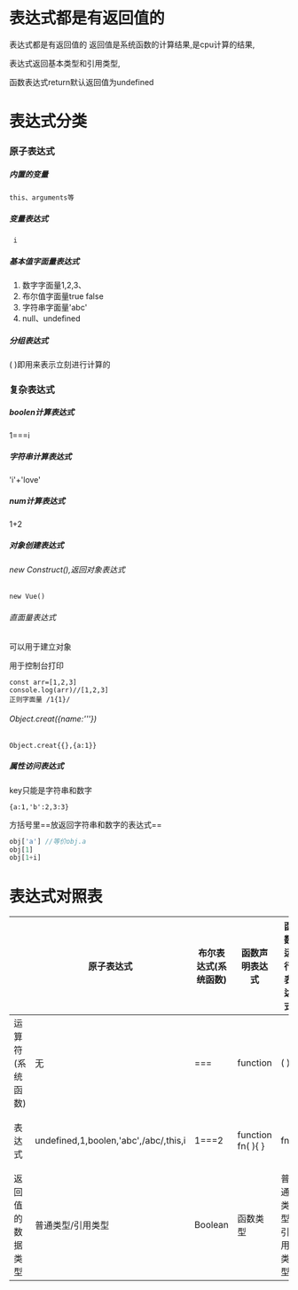 
# 表达式都是有返回值的

表达式都是有返回值的 返回值是系统函数的计算结果,是cpu计算的结果,

表达式返回基本类型和引用类型,

函数表达式return默认返回值为undefined

# 表达式分类
### 原子表达式

##### 内置的变量

`this、arguments等`

##### 变量表达式

  ` i`

##### 基本值字面量表达式

1. 数字字面量1,2,3、
2. 布尔值字面量true false
3. 字符串字面量'abc'
4. null、undefined

##### 分组表达式

( )即用来表示立刻进行计算的

### 复杂表达式

##### boolen计算表达式

  1===i

##### 字符串计算表达式

'i'+'love'

##### num计算表达式

1+2

##### 对象创建表达式

###### new Construct(),返回对象表达式

```
new Vue()
```
###### 直面量表达式

可以用于建立对象

用于控制台打印

```
const arr=[1,2,3]
console.log(arr)//[1,2,3]
正则字面量 /1{1}/
```


###### Object.creat({name:'''})

```
Object.creat{{},{a:1}}
```

##### 属性访问表达式

key只能是字符串和数字

```
{a:1,'b':2,3:3}
```
方括号里==放返回字符串和数字的表达式==
```js
obj['a'] //等价obj.a
obj[1]
obj[1+i]
```



# 表达式对照表

|                  | 原子表达式                            | 布尔表达式(系统函数) | 函数声明表达式    | 函数运行表达式    | 对象创建表达式                                       | 对象键值访问表达式 |
| ---------------- | ------------------------------------- | -------------------- | ----------------- | ----------------- | ---------------------------------------------------- | ------------------ |
| 运算符(系统函数) | 无                                    | ===                  | function          | ( )               | new  creat( )                                        | .                  |
| 表达式           | undefined,1,boolen,'abc',/abc/,this,i | 1===2                | function fn( ){ } | fn()              | new Constract(){a:1 }<br />Object.creat({},{})<br /> | obj.a              |
| 返回值的数据类型 | 普通类型/引用类型                     | Boolean              | 函数类型          | 普通类型/引用类型 | 引用类型                                             | 普通类型/引用类型  |
